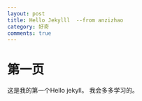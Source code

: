 ```yaml
---
layout: post
title: Hello Jekylll  --from anzizhao
category: 好奇
comments: true
---
```


# 第一页
这是我的第一个Hello jekyll。 我会多多学习的。 